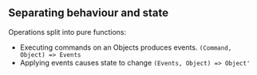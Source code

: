 ## Separating behaviour and state

Operations split into pure functions:

* Executing commands on an Objects produces events.
	`(Command, Object) => Events`
* Applying events causes state to change
	`(Events, Object) => Object'`